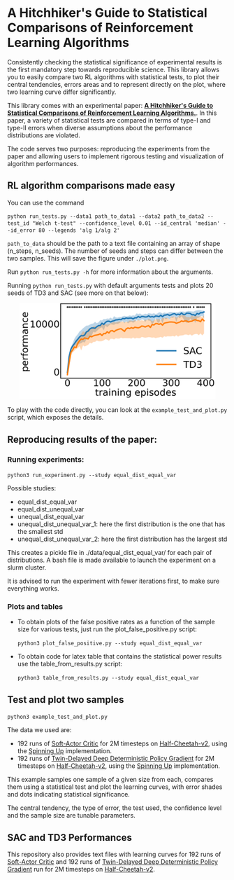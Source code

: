 # A Hitchhiker's Guide to Statistical Comparisons of Reinforcement Learning Algorithms

Consistently checking the statistical significance of experimental results is the first mandatory step towards reproducible science. This library allows you to easily compare two RL algorithms with statistical tests, to plot their central tendencies, errors areas and to represent directly on the plot, where two learning curve differ significantly. 

This library comes with an experimental paper: 
[**A Hitchhiker's Guide to Statistical Comparisons of Reinforcement Learning Algorithms.**](https://arxiv.org/abs/1904.06979). In this paper, a variety of statistical tests are compared in terms of type-I and type-II errors when diverse assumptions about the performance distributions are violated. 

The code serves two purposes: reproducing the experiments from the paper and allowing users to implement rigorous testing and visualization of algorithm performances.

## RL algorithm comparisons made easy
You can use the command 
```
python run_tests.py --data1 path_to_data1 --data2 path_to_data2 --test_id "Welch t-test" --confidence_level 0.01 --id_central 'median' --id_error 80 --legends 'alg 1/alg 2'
```

`path_to_data` should be the path to a text file containing an array of shape (n_steps, n_seeds). The number of seeds and steps can differ between the two samples. This will save the figure under `./plot.png`.

Run `python run_tests.py -h` for more information about the arguments.

Running `python run_tests.py` with default arguments tests and plots 20 seeds of TD3 and SAC (see more on that below):

<p align="center">
<img src="./plot.png" width="450"/>
</p>

To play with the code directly, you can look at the `example_test_and_plot.py` script, which exposes the details.

## Reproducing results of the paper:

### Running experiments:

`python3 run_experiment.py --study equal_dist_equal_var`

Possible studies:

* equal_dist_equal_var
* equal_dist_unequal_var
* unequal_dist_equal_var
* unequal_dist_unequal_var_1: here the first distribution is the one that has the smallest std
* unequal_dist_unequal_var_2: here the first distribution has the largest std

This creates a pickle file in ./data/equal_dist_equal_var/ for each pair of distributions.
A bash file is made available to launch the experiment on a slurm cluster.

It is advised to run the experiment with fewer iterations first, to make sure everything works.

### Plots and tables

* To obtain plots of the false positive rates as a function of the sample size for various tests,
just run the plot_false_positive.py script:

    `python3 plot_false_positive.py --study equal_dist_equal_var`

* To obtain code for latex table that contains the statistical power results use the table_from_results.py script:

  `python3 table_from_results.py --study equal_dist_equal_var`


## Test and plot two samples

`python3 example_test_and_plot.py`

The data we used are: 
* 192 runs of [Soft-Actor Critic](https://arxiv.org/abs/1801.01290) for 2M timesteps on [Half-Cheetah-v2](https://gym.openai.com/envs/HalfCheetah-v2/), using the [Spinning Up](https://github.com/openai/spinningup) implementation.
* 192 runs of [Twin-Delayed Deep Deterministic Policy Gradient](https://arxiv.org/abs/1802.09477) for 2M timesteps on [Half-Cheetah-v2](https://gym.openai.com/envs/HalfCheetah-v2/), using the [Spinning Up](https://github.com/openai/spinningup) implementation.

This example samples one sample of a given size from each, compares them using a statistical test and plot the learning curves, 
with error shades and dots indicating statistical significance.

The central tendency, the type of error, the test used, the confidence level and the sample size are tunable parameters.

## SAC and TD3 Performances

This repository also provides text files with learning curves for 192 runs of [Soft-Actor Critic](https://arxiv.org/abs/1801.01290) and 192 runs of [Twin-Delayed Deep Deterministic Policy Gradient](https://arxiv.org/abs/1802.09477)
run for 2M timesteps on [Half-Cheetah-v2](https://gym.openai.com/envs/HalfCheetah-v2/).
